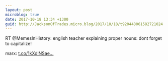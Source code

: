 ```yaml
---
layout: post
microblog: true
date: 2017-10-18 13:34 +1300
guid: http://JacksonOfTrades.micro.blog/2017/10/18/t920448061582721024.html
---
```

RT @MemeslnHistory: english teacher explaining proper nouns: dont forget to capitalize!

marx: [t.co/1kXdlNSae...](https://t.co/1kXdlNSae8)

